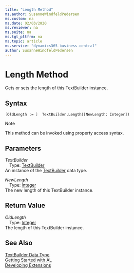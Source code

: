 ```yaml
---
title: "Length Method"
ms.author: SusanneWindfeldPedersen
ms.custom: na
ms.date: 02/03/2020
ms.reviewer: na
ms.suite: na
ms.tgt_pltfrm: na
ms.topic: article
ms.service: "dynamics365-business-central"
author: SusanneWindfeldPedersen
---
```

[//]: # (START>DO_NOT_EDIT)
[//]: # (IMPORTANT:Do not edit any of the content between here and the END>DO_NOT_EDIT.)
[//]: # (Any modifications should be made in the .xml files in the ModernDev repo.)
# Length Method
Gets or sets the length of this TextBuilder instance.


## Syntax
```
[OldLength := ]  TextBuilder.Length([NewLength: Integer])
```
> [!NOTE]  
> This method can be invoked using property access syntax.  
## Parameters
*TextBuilder*  
&emsp;Type: [TextBuilder](textbuilder-data-type.md)  
An instance of the [TextBuilder](textbuilder-data-type.md) data type.  

*NewLength*  
&emsp;Type: [Integer](../integer/integer-data-type.md)  
The new length of this TextBuilder instance.  


## Return Value
*OldLength*  
&emsp;Type: [Integer](../integer/integer-data-type.md)  
The length of this TextBuilder instance.  


[//]: # (IMPORTANT: END>DO_NOT_EDIT)
## See Also
[TextBuilder Data Type](textbuilder-data-type.md)  
[Getting Started with AL](../../devenv-get-started.md)  
[Developing Extensions](../../devenv-dev-overview.md)